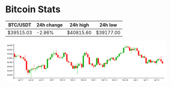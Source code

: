 # Bitcoin Stats

BTC/USDT|24h change|24h high|24h low|
|---|---|---|---|
|$39515.03|-2.86%|$40815.60|$39177.00|

<img src="./chart.svg">
